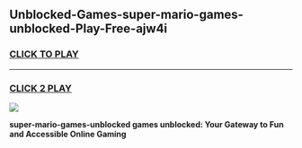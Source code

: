 
## Unblocked-Games-super-mario-games-unblocked-Play-Free-ajw4i
<h3>
<a href="https://premium76.site?title=super-mario-games-unblocked&ref=21A">CLICK TO PLAY</a></h3>
<hr>

<h3>
<a href="https://premium76.site?title=super-mario-games-unblocked&ref=21A">CLICK 2 PLAY</a>
  
</h3>

<a href="https://premium76.site?title=super-mario-games-unblocked&ref=21A"><img src="https://clearcache.store/games.png"></a>


**super-mario-games-unblocked games unblocked: Your Gateway to Fun and Accessible Online Gaming**
